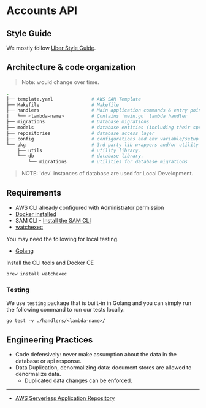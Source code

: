 # Accounts API

## Style Guide

We mostly follow [Uber Style Guide](https://github.com/uber-go/guide/blob/master/style.md).

## Architecture & code organization

> Note: would change over time.

```sh
.
├── template.yaml              # AWS SAM Template
├── Makefile                   # Makefile
├── handlers                   # Main application commands & entry point
│   └── <lambda-name>          # Contains 'main.go' lambda handler
├── migrations                 # Database migrations
├── models                     # database entities (including their specific enum interfaces)
├── repositories               # database access layer
├── config                     # configurations and env variable/setup
└── pkg                        # 3rd party lib wrappers and/or utility functions. (Utilities should be extracted)
    ├── utils                  # utility library.
    └── db                     # database library.
        └── migrations         # utilities for database migrations
```

> NOTE: 'dev' instances of database are used for Local Development.

## Requirements

* AWS CLI already configured with Administrator permission
* [Docker installed](https://www.docker.com/community-edition)
* SAM CLI - [Install the SAM CLI](https://docs.aws.amazon.com/serverless-application-model/latest/developerguide/serverless-sam-cli-install.html)
* [watchexec](https://github.com/mattgreen/watchexec)

You may need the following for local testing.
* [Golang](https://golang.org)

Install the CLI tools and Docker CE

```sh
brew install watchexec
```

### Testing

We use `testing` package that is built-in in Golang and you can simply run the following command to run our tests locally:

```shell
go test -v ./handlers/<lambda-name>/
```

## Engineering Practices

- Code defensively: never make assumption about the data in the database or api response.
- Data Duplication, denormalizing data: document stores are allowed to denormalize data.
    - Duplicated data changes can be enforced.

---
* [AWS Serverless Application Repository](https://aws.amazon.com/serverless/serverlessrepo/)

